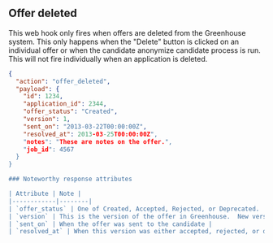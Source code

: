 ## Offer deleted

This web hook only fires when offers are deleted from the Greenhouse system.  This only happens when the "Delete" button is clicked on an individual offer or when the candidate anonymize candidate process is run.  This will not fire individually when an application is deleted.

```json
{
  "action": "offer_deleted",
  "payload": {
    "id": 1234,
    "application_id": 2344,
    "offer_status": "Created",
    "version": 1,
    "sent_on": "2013-03-22T00:00:00Z",
    "resolved_at": 2013-03-25T00:00:00Z",
    "notes": "These are notes on the offer.",
    "job_id": 4567
  }
}

### Noteworthy response attributes

| Attribute | Note |
|------------|--------|
| `offer_status` | One of Created, Accepted, Rejected, or Deprecated. |
| `version` | This is the version of the offer in Greenhouse.  New versions are triggered when certain fields are updated. |
| `sent_on` | When the offer was sent to the candidate |
| `resolved_at` | When this version was either accepted, rejected, or deprecated (a new version was made) |
